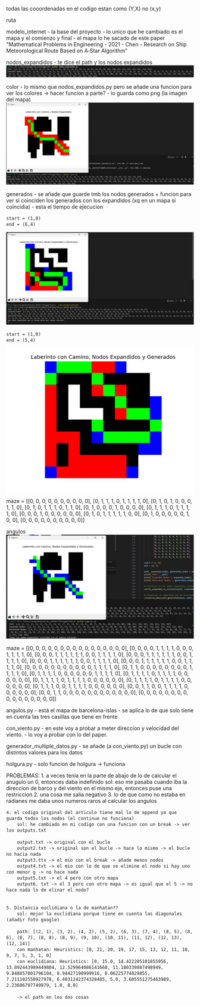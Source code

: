 
todas las cooordenadas en el codigo estan como (Y,X) no (x,y)

ruta

modelo_internet
    - la base del proyecto
    - lo unico que he cambiado es el mapa y el comienzo y final
    - el mapa lo he sacado de este paper "Mathematical Problems in Engineering - 2021 - Chen - Research on Ship Meteorological Route Based on A‐Star Algorithm"

nodos_expandidos
    - te dice el path y los nodos expandidos
    ![Descripción de la imagen](imagenes\nodos_expandidos.png)

color
    - lo mismo que nodos_expandidos.py pero se añade una funcion para ver los colores -> hacer funcion a parte?
    - lo guarda como png (la imagen del mapa)
    ![Descripción de la imagen](imagenes\img_color.png)


generados
    - se añade que guarde tmb los nodos generados + funcion para ver si coinciden los generados con los expandidos (xq en un mapa si coincidia)
    - esta el tiempo de ejecucion

    start = (1,0)
    end = (6,4)
![Descripción de la imagen](imagenes\img_generados.png)

    start = (1,0)
    end = (5,4)
![Descripción de la imagen](imagenes\img_generados2.png)

maze = [[0, 0, 0, 0, 0, 0, 0, 0, 0, 0],
            [0, 1, 1, 1, 0, 1, 1, 1, 1, 0],
            [0, 1, 0, 1, 0, 0, 0, 1, 1, 0],
            [0, 1, 0, 1, 1, 1, 0, 1, 1, 0],
            [0, 1, 0, 0, 0, 1, 0, 0, 0, 0],
            [0, 1, 1, 1, 0, 1, 1, 1, 1, 0],
            [0, 0, 0, 1, 0, 0, 0, 0, 0, 0],
            [0, 1, 0, 1, 1, 1, 1, 1, 0, 0],
            [0, 1, 0, 0, 0, 0, 0, 1, 0, 0],
            [0, 0, 0, 0, 0, 0, 0, 0, 0, 0]]

angulos
![Descripción de la imagen](imagenes\img_angulos.png)

maze = [[0, 0, 0, 0, 0, 0, 0, 0, 0, 0, 0, 0, 0, 0, 0, 0],
            [0, 0, 0, 0, 1, 1, 1, 1, 0, 0, 0, 1, 1, 1, 1, 0],
            [0, 0, 0, 1, 1, 1, 1, 1, 1, 0, 0, 1, 1, 1, 1, 0],
            [0, 0, 0, 1, 1, 1, 1, 1, 1, 0, 0, 1, 1, 1, 1, 0],
            [0, 0, 0, 1, 1, 1, 1, 1, 1, 0, 0, 1, 1, 1, 1, 0],
            [0, 0, 0, 1, 1, 1, 1, 1, 1, 0, 0, 1, 1, 1, 1, 0],
            [0, 0, 0, 0, 0, 0, 0, 0, 0, 0, 0, 1, 1, 1, 1, 0],
            [0, 1, 1, 0, 0, 0, 0, 0, 0, 0, 0, 1, 1, 1, 1, 0],
            [0, 1, 1, 1, 1, 0, 0, 0, 0, 0, 0, 1, 1, 1, 1, 0],
            [0, 1, 1, 1, 1, 0, 1, 1, 1, 1, 0, 0, 0, 0, 0, 0],
            [0, 1, 1, 1, 1, 0, 1, 1, 1, 1, 0, 0, 0, 0, 0, 0],
            [0, 1, 1, 1, 1, 0, 1, 1, 1, 1, 0, 0, 0, 0, 0, 0],
            [0, 1, 1, 1, 0, 0, 1, 1, 1, 1, 0, 0, 0, 0, 0, 0],
            [0, 0, 1, 1, 0, 0, 1, 1, 1, 1, 0, 0, 0, 0, 0, 0],
            [0, 0, 1, 1, 0, 0, 0, 0, 0, 0, 0, 0, 0, 0, 0, 0],
            [0, 0, 0, 0, 0, 0, 0, 0, 0, 0, 0, 0, 0, 0, 0, 0]]


angulos.py
    - está el mapa de barcelona-islas
    - se aplica lo de que solo tiene en cuenta las tres casillas que tiene en frente


con_viento.py
    - en este voy a probar a meter direccion y velocidad del viento.
    - lo voy a probar con lo del paper.

generador_multiple_datos.py
    - se añade (a con_viento.py) un bucle con distintos valores para los datos

holgura.py 
    - solo funcion de holgura -> funciona



PROBLEMAS:
    1. a veces tenia en la parte de abajo de lo de calcular el anugulo un 0, entonces daba indefinido
        sol: eso me pasaba cuando iba la direccion de barco y del viento en el mismo eje, entonces puse una restriccion
    2. una cosa me salia negativo
    3. lo de que como no estaba en radianes me daba unos numeros raros al calcular los angulos

    4. el codigo original del articulo tiene mal lo de append ya que guarda todos los nodos (el continue no funciona)
        sol: he cambiado en mi codigo con una funcion con un break -> ver los outputs.txt

        output.txt -> original con el bucle
        output2.txt -> original son el bucle -> hace lo mismo -> el bucle no hacia nada
        output3.ttx -> el mio con el break -> añade menos nodos
        output4.txt -> el mio con lo de que se elimine el nodo si hay uno con menor g -> no hace nada
        output5.txt -> el 4 pero con otro mapa
        output6. txt -> el 3 pero con otro mapa -> es igual que el 5 -> no hace nada lo de elinar el nodo?


    5. Distancia euclidiana o la de manhatan??
        sol: mejor la euclidiana porque tiene en cuenta las diagonales (añadir foto google)

        path: [(2, 1), (3, 2), (4, 2), (5, 2), (6, 3), (7, 4), (8, 5), (8, 6), (8, 7), (8, 8), (8, 9), (9, 10), (10, 11), (11, 12), (12, 13), (12, 14)]
        con manhatan: Heuristics: [0, 21, 20, 19, 17, 15, 13, 12, 11, 10, 9, 7, 5, 3, 1, 0]
        con euclidiana: Heuristics: [0, 15.0, 14.422205101855956, 13.892443989449804, 12.529964086141668, 11.180339887498949, 9.848857801796104, 8.94427190999916, 8.06225774829855, 7.211102550927978, 6.4031242374328485, 5.0, 3.605551275463989, 2.23606797749979, 1.0, 0.0]

        -> el path en los dos cosas
